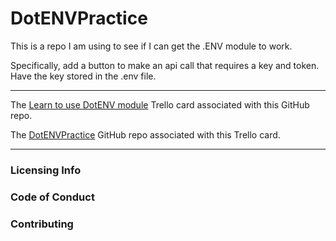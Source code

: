 # DotENVPractice

This is a repo I am using to see if I can get the .ENV module to work.

Specifically, add a button to make an api call that requires a key and token.
Have the key stored in the .env file.

---

The [Learn to use DotENV module](https://trello.com/c/xjW2o0Aw/915-learn-to-use-dotenv-module) Trello card associated with this GitHub repo.

The [DotENVPractice](https://github.com/JamieBort/DotENVPractice) GitHub repo associated with this Trello card.

---

### Licensing Info

### Code of Conduct

### Contributing
